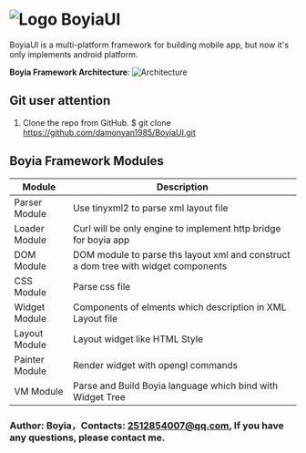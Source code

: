 # ![Logo](https://github.com/damonyan1985/BoyiaUI/blob/master/app/src/main/res/drawable/ic_launcher.png?raw=true) BoyiaUI

BoyiaUI is a multi-platform framework for building mobile app, but now it's only implements
android platform.

**Boyia Framework Architecture**:
![Architecture](https://github.com/damonyan1985/BoyiaUI/blob/dev/doc/Architecture.png?raw=true)

## Git user attention

1. Clone the repo from GitHub.
$ git clone https://github.com/damonyan1985/BoyiaUI.git

## Boyia Framework Modules

|Module|Description|
| ----|------|
| Parser Module | Use tinyxml2 to parse xml layout file|
| Loader Module | Curl will be only engine to implement http bridge for boyia app  |
| DOM Module | DOM module to parse ths layout xml and construct a dom tree with widget components |
| CSS Module | Parse css file |
| Widget Module | Components of elments which description in XML Layout file |
| Layout Module | Layout widget like HTML Style |
| Painter Module | Render widget with opengl commands |
| VM Module | Parse and Build Boyia language which bind with Widget Tree |


### Author: Boyia，Contacts: 2512854007@qq.com, If you have any questions, please contact me.
